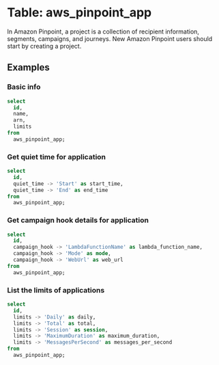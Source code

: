 # Table: aws_pinpoint_app

In Amazon Pinpoint, a project is a collection of recipient information, segments, campaigns, and journeys. New Amazon Pinpoint users should start by creating a project.

## Examples

### Basic info

```sql
select
  id,
  name,
  arn,
  limits
from
  aws_pinpoint_app;
```

### Get quiet time for application

```sql
select
  id,
  quiet_time -> 'Start' as start_time,
  quiet_time -> 'End' as end_time
from
  aws_pinpoint_app;
```

### Get campaign hook details for application

```sql
select
  id,
  campaign_hook -> 'LambdaFunctionName' as lambda_function_name,
  campaign_hook -> 'Mode' as mode,
  campaign_hook -> 'WebUrl' as web_url
from
  aws_pinpoint_app;
```

### List the limits of applications

```sql
select
  id,
  limits -> 'Daily' as daily,
  limits -> 'Total' as total,
  limits -> 'Session' as session,
  limits -> 'MaximumDuration' as maximum_duration,
  limits -> 'MessagesPerSecond' as messages_per_second
from
  aws_pinpoint_app;
```
